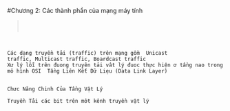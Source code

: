 #Chương 2: Các thành phần của mạng máy tính

> <Code>
Các dạng truyền tải (traffic) trên mạng gồm
<success>
Unicast traffic, Multicast traffic, Boardcast traffic
</success>
</Code>
<Code>
Xư lý lỗi trên đuong truyên tải vât lý đuoc thực hiện ơ tầng nao trong mô hình OSI
<success>
Tầng Liên Kết Dữ Liẹu (Data Link Layer)
</success>
</Code>

<Code>
Chưc Năng Chinh Của Tầng Vật Lý
<success>
Truyền Tải các bit trên môt kênh truyền vật lý
</success>
</Code>

<Code>

<success>

</success>
</Code>

<Code>

<success>

</success>
</Code>

<Code>

<success>

</success>
</Code>

<Code>

<success>

</success>
</Code>

<Code>

<success>

</success>
</Code>

<Code>

<success>

</success>
</Code>

<Code>

<success>

</success>
</Code>

<Code>

<success>

</success>
</Code>

<Code>

<success>

</success>
</Code>

<Code>

<success>

</success>
</Code>

<Code>

<success>

</success>
</Code>

<Code>

<success>

</success>
</Code>

<Code>

<success>

</success>
</Code>

<Code>

<success>

</success>
</Code>

<Code>

<success>

</success>
</Code>

<Code>

<success>

</success>
</Code>

<Code>

<success>

</success>
</Code>

<Code>

<success>

</success>
</Code>

<Code>

<success>

</success>
</Code>

<Code>

<success>

</success>
</Code>

<Code>

<success>

</success>
</Code>
